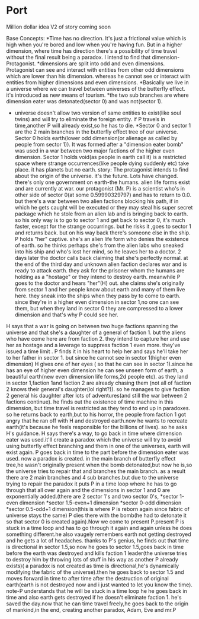 # Port
Million dollar idea
V2 of story coming soon

Base Concepts:
*Time has no direction. It's just a frictional value which is high when you're bored and low when you're having fun. But in a higher dimension, where time has direction there's a possibility of time travel without the final result being a paradox. I intend to find that dimension-Protagonist.
*dimensions are split into odd and even dimensions. Protagonist can see and interact with entities from other odd dimensions which are lower than his dimension. whereas he cannot see or interact with entities from higher dimensions and even dimensions.
*Basically we live in a universe where we can travel between universes of the butterfly effect. it's introduced as new means of tourism.
*the two sub branches are where dimension eater was detonated(sector 0) and was not(sector 1).
* universe doesn't allow two version of same entities to exist(like soul twins) and will try to eliminate the foreign entity. if P travels in time,another P will already exist,so he has to die.
*Sector 0 and sector 1 are the 2 main branches in the butterfly effect tree of our universe. Sector 0 holds earth(lower odd dimension(or alienage as called by people from sector 1)). It was formed after a "dimension eater bomb" was used in a war between two major factions of the higher even dimension.
Sector 1 holds void(as people in earth call it) is a restricted space where strange occurrences(like people dying suddenly etc) take place. it has planets but no earth.
story: The protagonist intends to find about the origin of the universe.
it's the future. Lots have changed. there's only one government on earth-the humans. alien life forms exist and are currently at war. our protagonist (Mr. P) is a scientist who's in other side of sector 0(at some 0.59990329797) and has to return to 0.0. but there's a war between two alien factions blocking his path, if in which he gets caught will be executed or they may steal his super secret package which he stole from an alien lab and is bringing back to earth.
so his only way is to go to sector 1 and get back to sector 0, it's much faster, except for the strange occurrings. but he risks it ,goes to sector 1 and returns back. but on his way back there's someone else in the ship. P holds "her" captive. she's an alien life form who denies the existence of earth. so he thinks perhaps she's from the alien labs who sneaked into his ship and who's lost her mind, so he leaves her to a doctor.
2 days later the doctor calls back claiming that she's perfectly normal. at the end of the third day and unknown alien faction declares war and is ready to attack earth. they ask for the prisoner whom the humans are holding as a "hostage" or they intend to destroy earth.
meanwhile P goes to the doctor and hears "her"(H) out. she claims she's originally from sector 1 and her people know about earth and many of them live here. they sneak into the ships when they pass by to come to earth. since they're in a higher even dimension in sector 1,no one can see them, but when they land in sector 0 they are compressed to a lower dimension and that's why P could see her.

H says that a war is going on between two huge factions spanning the universe and that she's a daughter of a general of faction 1. but the aliens who have come here are from faction 2. they intend to capture her and use her as hostage and a leverage to suppress  faction 1 even more. they've issued a time limit .
P finds it in his heart to help her and says he'll take her to her father in sector 1. but since he cannot see in sector 1(higher even dimension) H gives one of her eyes ( so that he can see in sector 1).since he has an eye of higher even dimension he can see unseen form of earth, a beautiful earth(new even dimension life forms,2d people etc).
as they land in sector 1,faction 1and faction 2 are already chasing  them  (not all of faction 2 knows their general's daughter(lol right?)).
so he manages to give faction 2 general his daughter after lots of adventures(and still the war between 2 factions continue). he finds  out the existence of time machine in this dimension, but  time travel is restricted as they tend to end up in paradoxes.
so he returns back to earth,but to his horror, the people from faction 1 got angry that he ran off with H and destroyed earth.now he wants to recreate earth(it's because he feels responsible for the billions of lives).
so he asks H's guidance. H says there's a way, to go back in time where dimension eater was used.it'll create a paradox which the universe will try to avoid using butterfly effect branching and them in one of the universes, earth will exist again.
P goes back in time to the part before the dimension eater was used. now a paradox is created. in the main branch of butterfly effect tree,he wasn't originally present when the bomb detonated,but now he is,so the universe tries to repair that and branches the main branch.
as a result there are 2 main branches and 4 sub branches.but due to the universe trying to repair the paradox it puts P in a time loop where he has to go through that all over again and the dimensions in sector 1 and 0 are exponentially added.(there are 2 sector 1's and two sector 0's, 
*sector 1-even dimension
*sector 1.5-even+1 dimension
*sector 0-odd dimension
*sector 0.5-odd+1 dimension(this is where P is reborn again since fabric of universe stays the same)
P dies there with the bomb(he had to detonate it so that sector 0 is created again).Now we come to present P.present P is stuck in a time loop and has to go through it again and again unless he does something different.he also vaugely remembers earth not getting destroyed and he gets a lot of headaches.
thanks to P's genius, he finds out that time is directional in sector 1.5,so now he goes to sector 1.5,goes back in time before the earth was destroyed and kills faction 1 leader(the universe tries to destroy him by throwing lots of stuff in his way as another P already exists)( a paradox is not created as time is directional,he's dynamically modifying the fabric of the universe).then he goes back to sector 1.5 and moves forward in time to after time after the destruction of original earth(earth is not destroyed now and i just wanted to let you know the time).
note-P understands that he will be stuck in a time loop he he goes back in time and also earth gets destroyed if he doesn't eliminate faction 1.
he's saved the day.now that he can time travel freely,he goes back to the origin of mankind,in the end, creating another paradox, Adam, Eve and mr.P

